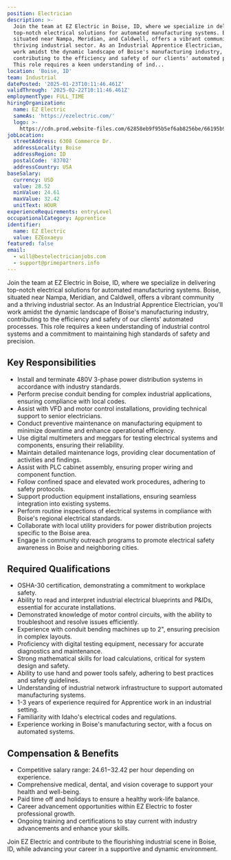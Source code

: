```yaml
---
position: Electrician
description: >-
  Join the team at EZ Electric in Boise, ID, where we specialize in delivering
  top-notch electrical solutions for automated manufacturing systems. Boise,
  situated near Nampa, Meridian, and Caldwell, offers a vibrant community and a
  thriving industrial sector. As an Industrial Apprentice Electrician, you'll
  work amidst the dynamic landscape of Boise's manufacturing industry,
  contributing to the efficiency and safety of our clients' automated processes.
  This role requires a keen understanding of ind...
location: 'Boise, ID'
team: Industrial
datePosted: '2025-01-23T10:11:46.461Z'
validThrough: '2025-02-22T10:11:46.461Z'
employmentType: FULL_TIME
hiringOrganization:
  name: EZ Electric
  sameAs: 'https://ezelectric.com/'
  logo: >-
    https://cdn.prod.website-files.com/62858eb9f95b5ef6ab8256be/66195b93d011344d05b98867_ez-electric-logo.svg
jobLocation:
  streetAddress: 6308 Commerce Dr.
  addressLocality: Boise
  addressRegion: ID
  postalCode: '83702'
  addressCountry: USA
baseSalary:
  currency: USD
  value: 28.52
  minValue: 24.61
  maxValue: 32.42
  unitText: HOUR
experienceRequirements: entryLevel
occupationalCategory: Apprentice
identifier:
  name: EZ Electric
  value: EZEoxaeyu
featured: false
email:
  - will@bestelectricianjobs.com
  - support@primepartners.info
---
```




Join the team at EZ Electric in Boise, ID, where we specialize in delivering top-notch electrical solutions for automated manufacturing systems. Boise, situated near Nampa, Meridian, and Caldwell, offers a vibrant community and a thriving industrial sector. As an Industrial Apprentice Electrician, you'll work amidst the dynamic landscape of Boise's manufacturing industry, contributing to the efficiency and safety of our clients' automated processes. This role requires a keen understanding of industrial control systems and a commitment to maintaining high standards of safety and precision.

## Key Responsibilities

- Install and terminate 480V 3-phase power distribution systems in accordance with industry standards.
- Perform precise conduit bending for complex industrial applications, ensuring compliance with local codes.
- Assist with VFD and motor control installations, providing technical support to senior electricians.
- Conduct preventive maintenance on manufacturing equipment to minimize downtime and enhance operational efficiency.
- Use digital multimeters and meggars for testing electrical systems and components, ensuring their reliability.
- Maintain detailed maintenance logs, providing clear documentation of activities and findings.
- Assist with PLC cabinet assembly, ensuring proper wiring and component function.
- Follow confined space and elevated work procedures, adhering to safety protocols.
- Support production equipment installations, ensuring seamless integration into existing systems.
- Perform routine inspections of electrical systems in compliance with Boise's regional electrical standards.
- Collaborate with local utility providers for power distribution projects specific to the Boise area.
- Engage in community outreach programs to promote electrical safety awareness in Boise and neighboring cities.

## Required Qualifications

- OSHA-30 certification, demonstrating a commitment to workplace safety.
- Ability to read and interpret industrial electrical blueprints and P&IDs, essential for accurate installations.
- Demonstrated knowledge of motor control circuits, with the ability to troubleshoot and resolve issues efficiently.
- Experience with conduit bending machines up to 2", ensuring precision in complex layouts.
- Proficiency with digital testing equipment, necessary for accurate diagnostics and maintenance.
- Strong mathematical skills for load calculations, critical for system design and safety.
- Ability to use hand and power tools safely, adhering to best practices and safety guidelines.
- Understanding of industrial network infrastructure to support automated manufacturing systems.
- 1-3 years of experience required for Apprentice work in an industrial setting.
- Familiarity with Idaho's electrical codes and regulations.
- Experience working in Boise's manufacturing sector, with a focus on automated systems.

## Compensation & Benefits

- Competitive salary range: $24.61-$32.42 per hour depending on experience.
- Comprehensive medical, dental, and vision coverage to support your health and well-being.
- Paid time off and holidays to ensure a healthy work-life balance.
- Career advancement opportunities within EZ Electric to foster professional growth.
- Ongoing training and certifications to stay current with industry advancements and enhance your skills.

Join EZ Electric and contribute to the flourishing industrial scene in Boise, ID, while advancing your career in a supportive and dynamic environment.

